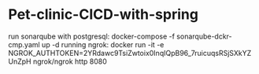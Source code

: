 # Pet-clinic-CICD-with-spring

run sonarqube with postgresql: docker-compose -f sonarqube-dckr-cmp.yaml up -d
running ngrok: docker run -it -e NGROK_AUTHTOKEN=2YRdawc9TsiZwtoix0InqIQpB96_7ruicuqsRSjSXkYZUnZpH ngrok/ngrok http 8080
